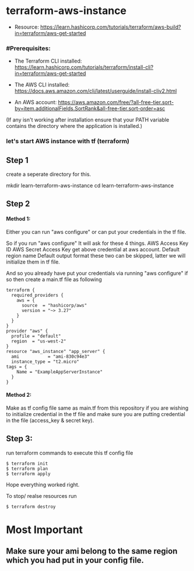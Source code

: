 # terraform-aws-instance

* Resource: https://learn.hashicorp.com/tutorials/terraform/aws-build?in=terraform/aws-get-started


### #Prerequisites:
* The Terraform CLI installed: 
  https://learn.hashicorp.com/tutorials/terraform/install-cli?in=terraform/aws-get-started

* The AWS CLI installed: 
  https://docs.aws.amazon.com/cli/latest/userguide/install-cliv2.html

* An AWS account: 
  https://aws.amazon.com/free/?all-free-tier.sort-by=item.additionalFields.SortRank&all-free-tier.sort-order=asc

(If any isn't working after installation ensure that your PATH variable contains the directory where the application is installed.)

### let's start AWS instance with tf (terraform)

## Step 1
create a seperate directory for this.

mkdir learn-terraform-aws-instance
cd learn-terraform-aws-instance

## Step 2
#### Method 1:

Either you can run "aws configure" or can put your credentials in the tf file.

So if you run "aws configure"
It will ask for these 4 things.
AWS Access Key ID 
AWS Secret Access Key
get above credential at aws account.
Default region name
Default output format
these two can be skipped, latter we will initialize them in tf file.

And so you already have put your credentials via running "aws configure"
if so then create a main.tf file as following


```
terraform {
  required_providers {
    aws = {
      source  = "hashicorp/aws"
      version = "~> 3.27"
    }
  }
}
provider "aws" {
  profile = "default"
  region  = "us-west-2"
}
resource "aws_instance" "app_server" {
  ami           = "ami-830c94e3"
  instance_type = "t2.micro"
tags = {
    Name = "ExampleAppServerInstance"
  }
}
```


#### Method 2:

Make as tf config file same as main.tf from this repository if you are wishing to initialize credential in the tf file and make sure you are putting credential in the file (access_key & secret key).


## Step 3:

run terraform commands to execute this tf config file
```
$ terraform init
$ terraform plan
$ terraform apply

```

Hope everything worked right.

To stop/ realse resources run

```
$ terraform destroy

```



# Most Important

## Make sure your ami belong to the same region which you had put in your config file.
